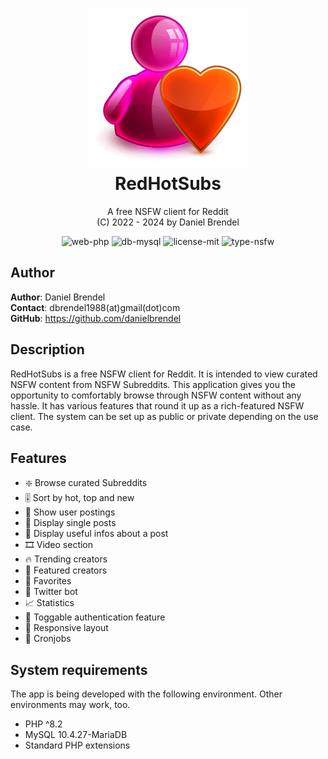 <h1 align="center">
    <img src="public/img/logo.png" width="256"/><br/>
    RedHotSubs
</h1>

<p align="center">
    A free NSFW client for Reddit<br/>
    (C) 2022 - 2024 by Daniel Brendel
</p>

<p align="center">
    <img src="https://img.shields.io/badge/web-php-green" alt="web-php"/>
    <img src="https://img.shields.io/badge/db-mysql-orange" alt="db-mysql"/>
    <img src="https://img.shields.io/badge/license-MIT-blue" alt="license-mit"/>
    <img src="https://img.shields.io/badge/type-nsfw-violet" alt="type-nsfw"/>
</p>

## Author

__Author__: Daniel Brendel\
__Contact__: dbrendel1988(at)gmail(dot)com\
__GitHub__: https://github.com/danielbrendel

## Description
RedHotSubs is a free NSFW client for Reddit. It is intended to view curated NSFW content from
NSFW Subreddits. This application gives you the opportunity to comfortably browse through 
NSFW content without any hassle. It has various features that round it up as a rich-featured
NSFW client. The system can be set up as public or private depending on the use case.

## Features
- ❇️ Browse curated Subreddits
- 🎚️ Sort by hot, top and new
- 👄 Show user postings
- 👤 Display single posts
- 📄 Display useful infos about a post
- 🎞️ Video section
- 🔥 Trending creators
- 💚 Featured creators
- 🔖 Favorites
- 🐤 Twitter bot
- 📈 Statistics
- 🔑 Toggable authentication feature
- 📱 Responsive layout
- 📜 Cronjobs

## System requirements
The app is being developed with the following environment. Other environments may work, too.
- PHP ^8.2
- MySQL 10.4.27-MariaDB
- Standard PHP extensions
